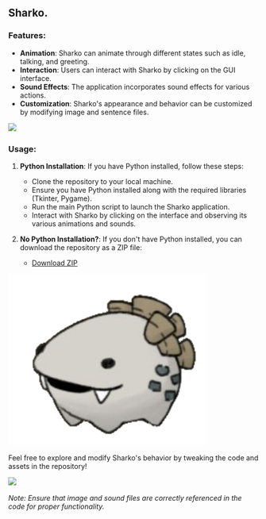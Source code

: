 
## Sharko.

### Features:
- **Animation**: Sharko can animate through different states such as idle, talking, and greeting.
- **Interaction**: Users can interact with Sharko by clicking on the GUI interface.
- **Sound Effects**: The application incorporates sound effects for various actions.
- **Customization**: Sharko's appearance and behavior can be customized by modifying image and sentence files.

<img src="/img/5.gif" width="400">

### Usage:
1. **Python Installation**: If you have Python installed, follow these steps:
    - Clone the repository to your local machine.
    - Ensure you have Python installed along with the required libraries (Tkinter, Pygame).
    - Run the main Python script to launch the Sharko application.
    - Interact with Sharko by clicking on the interface and observing its various animations and sounds.

2. **No Python Installation?**: If you don't have Python installed, you can download the repository as a ZIP file:
    - [Download ZIP](https://github.com/pinkiwinter/sharko-pet/blob/main/sharko.zip)

<img src="/img/3.png" width="400">

Feel free to explore and modify Sharko's behavior by tweaking the code and assets in the repository!

<img src="/img/5.png" width="400">

*Note: Ensure that image and sound files are correctly referenced in the code for proper functionality.*